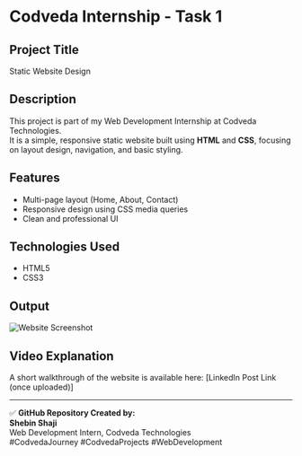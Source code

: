 # Codveda Internship - Task 1

## Project Title
Static Website Design

## Description
This project is part of my Web Development Internship at Codveda Technologies.  
It is a simple, responsive static website built using **HTML** and **CSS**, focusing on layout design, navigation, and basic styling.

## Features
- Multi-page layout (Home, About, Contact)
- Responsive design using CSS media queries
- Clean and professional UI

## Technologies Used
- HTML5  
- CSS3  

## Output
![Website Screenshot](1.png,2.png,3.png)

## Video Explanation
A short walkthrough of the website is available here: [LinkedIn Post Link (once uploaded)]

---

✅ **GitHub Repository Created by:**  
**Shebin Shaji**  
Web Development Intern, Codveda Technologies  
#CodvedaJourney #CodvedaProjects #WebDevelopment
